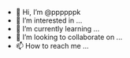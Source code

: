 - 👋 Hi, I’m @ppppppk
- 👀 I’m interested in ...
- 🌱 I’m currently learning ...
- 💞️ I’m looking to collaborate on ...
- 📫 How to reach me ...

<!---
ppppppk/ppppppk is a ✨ special ✨ repository because its `README.md` (this file) appears on your GitHub profile.
You can click the Preview link to take a look at your changes.
--->
